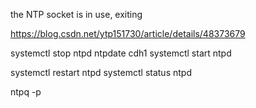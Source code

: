 
the NTP socket is in use, exiting

https://blog.csdn.net/ytp151730/article/details/48373679

systemctl stop ntpd
ntpdate cdh1
systemctl start ntpd



systemctl restart ntpd
systemctl status ntpd


ntpq -p